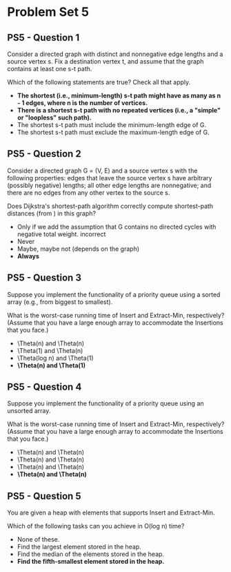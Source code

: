 # Problem Set 5

## PS5 - Question 1

Consider a directed graph with distinct and nonnegative edge lengths and a source vertex s. Fix a destination vertex t, and assume that the graph contains at least one s-t path.

Which of the following statements are true? Check all that apply.

- **The shortest (i.e., minimum-length) s-t path might have as many as n - 1 edges, where n is the number of vertices.**
- **There is a shortest s-t path with no repeated vertices (i.e., a "simple" or "loopless" such path).**
- The shortest s-t path must include the minimum-length edge of G.
- The shortest s-t path must exclude the maximum-length edge of G.

## PS5 - Question 2

Consider a directed graph G = (V, E) and a source vertex s with the following properties: edges that leave the source vertex s have arbitrary (possibly negative) lengths; all other edge lengths are nonnegative; and there are no edges from any other vertex to the source s.

Does Dijkstra's shortest-path algorithm correctly compute shortest-path distances (from ) in this graph?

- Only if we add the assumption that G contains no directed cycles with negative total weight. incorrect
- Never
- Maybe, maybe not (depends on the graph)
- **Always**

## PS5 - Question 3

Suppose you implement the functionality of a priority queue using a sorted array (e.g., from biggest to smallest).

What is the worst-case running time of Insert and Extract-Min, respectively? (Assume that you have a large enough array to accommodate the Insertions that you face.)

- \Theta(n) and \Theta(n)
- \Theta(1) and \Theta(n)
- \Theta(log n) and \Theta(1)
- **\Theta(n) and \Theta(1)**

## PS5 - Question 4

Suppose you implement the functionality of a priority queue using an unsorted array.

What is the worst-case running time of Insert and Extract-Min, respectively? (Assume that you have a large enough array to accommodate the Insertions that you face.)

- \Theta(n) and \Theta(n)
- \Theta(n) and \Theta(n)
- \Theta(n) and \Theta(n)
- **\Theta(n) and \Theta(n)**

## PS5 - Question 5

You are given a heap with  elements that supports Insert and Extract-Min.

Which of the following tasks can you achieve in O(log n) time?

- None of these.
- Find the largest element stored in the heap.
- Find the median of the elements stored in the heap.
- **Find the fifth-smallest element stored in the heap.**
